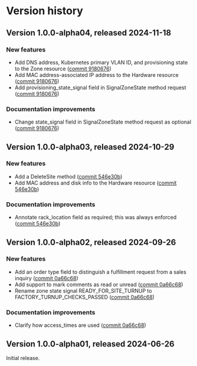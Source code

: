 # Version history

## Version 1.0.0-alpha04, released 2024-11-18

### New features

- Add DNS address, Kubernetes primary VLAN ID, and provisioning state to the Zone resource ([commit 9180676](https://github.com/googleapis/google-cloud-dotnet/commit/918067697f16a57916593566858e5bac33709c10))
- Add MAC address-associated IP address to the Hardware resource ([commit 9180676](https://github.com/googleapis/google-cloud-dotnet/commit/918067697f16a57916593566858e5bac33709c10))
- Add provisioning_state_signal field in SignalZoneState method request ([commit 9180676](https://github.com/googleapis/google-cloud-dotnet/commit/918067697f16a57916593566858e5bac33709c10))

### Documentation improvements

- Change state_signal field in SignalZoneState method request as optional ([commit 9180676](https://github.com/googleapis/google-cloud-dotnet/commit/918067697f16a57916593566858e5bac33709c10))

## Version 1.0.0-alpha03, released 2024-10-29

### New features

- Add a DeleteSite method ([commit 546e30b](https://github.com/googleapis/google-cloud-dotnet/commit/546e30b7a257eea06f08b9abcadd62117ad6d304))
- Add MAC address and disk info to the Hardware resource ([commit 546e30b](https://github.com/googleapis/google-cloud-dotnet/commit/546e30b7a257eea06f08b9abcadd62117ad6d304))

### Documentation improvements

- Annotate rack_location field as required; this was always enforced ([commit 546e30b](https://github.com/googleapis/google-cloud-dotnet/commit/546e30b7a257eea06f08b9abcadd62117ad6d304))

## Version 1.0.0-alpha02, released 2024-09-26

### New features

- Add an order type field to distinguish a fulfillment request from a sales inquiry ([commit 0a66c68](https://github.com/googleapis/google-cloud-dotnet/commit/0a66c68ce14f9baaba295bfc06a624be78729bc7))
- Add support to mark comments as read or unread ([commit 0a66c68](https://github.com/googleapis/google-cloud-dotnet/commit/0a66c68ce14f9baaba295bfc06a624be78729bc7))
- Rename zone state signal READY_FOR_SITE_TURNUP to FACTORY_TURNUP_CHECKS_PASSED ([commit 0a66c68](https://github.com/googleapis/google-cloud-dotnet/commit/0a66c68ce14f9baaba295bfc06a624be78729bc7))

### Documentation improvements

- Clarify how access_times are used ([commit 0a66c68](https://github.com/googleapis/google-cloud-dotnet/commit/0a66c68ce14f9baaba295bfc06a624be78729bc7))

## Version 1.0.0-alpha01, released 2024-06-26

Initial release.


